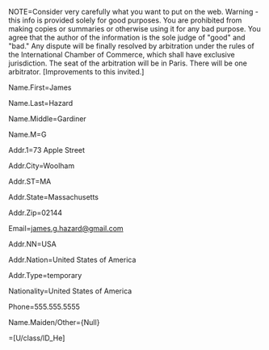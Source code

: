 NOTE=Consider very carefully what you want to put on the web.  Warning - this info is provided solely for good purposes. You are prohibited from making copies or summaries or otherwise using it for any bad purpose.  You agree that the author of the information is the sole judge of "good" and "bad."  Any dispute will be finally resolved by arbitration under the rules of the International Chamber of Commerce, which shall have exclusive jurisdiction.  The seat of the arbitration will be in Paris. There will be one arbitrator.  [Improvements to this invited.]

Name.First=James

Name.Last=Hazard

Name.Middle=Gardiner

Name.M=G

Addr.1=73 Apple Street

Addr.City=Woolham

Addr.ST=MA

Addr.State=Massachusetts

Addr.Zip=02144

Email=james.g.hazard@gmail.com

Addr.NN=USA

Addr.Nation=United States of America

Addr.Type=temporary

Nationality=United States of America

Phone=555.555.5555

Name.Maiden/Other={Null}

=[U/class/ID_He]

